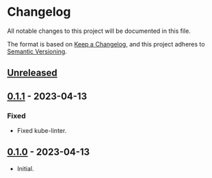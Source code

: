 # Changelog

All notable changes to this project will be documented in this file.

The format is based on [Keep a Changelog](https://keepachangelog.com/en/1.0.0/),
and this project adheres to [Semantic Versioning](https://semver.org/spec/v2.0.0.html).

## [Unreleased]

## [0.1.1] - 2023-04-13

### Fixed 

- Fixed kube-linter.

## [0.1.0] - 2023-04-13

- Initial.

[Unreleased]: https://github.com/giantswarm/cilium-prerequisites/compare/v0.1.1...HEAD
[0.1.1]: https://github.com/giantswarm/cilium-prerequisites/compare/v0.1.0...v0.1.1
[0.1.0]: https://github.com/giantswarm/cilium-prerequisites/releases/tag/v0.1.0
